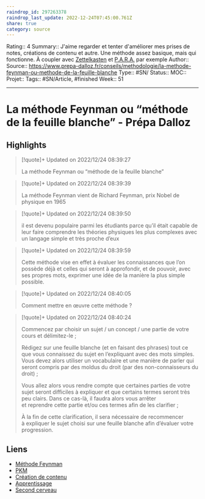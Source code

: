 ```yaml
---
raindrop_id: 297263378
raindrop_last_update: 2022-12-24T07:45:00.761Z
share: true
category: source
---
```


Rating:: 4
Summary::  J'aime regarder et tenter d'améliorer mes prises de notes, créations de contenu et autre. Une méthode assez basique, mais qui fonctionne. À coupler avec [Zettelkasten](M%C3%A9thode%20Zettelkasten) et  [P.A.R.A.](P.A.R.A.) par exemple
Author::
Source:: https://www.prepa-dalloz.fr/conseils/methodologie/la-methode-feynman-ou-methode-de-la-feuille-blanche
Type:: #SN/
Status:: 
MOC::
Projet:: 
Tags:: #SN/Article, #finished
Week:: 51

***
# La méthode Feynman ou “méthode de la feuille blanche” - Prépa Dalloz



## Highlights


> [!quote]+ Updated on 2022/12/24 08:39:27
>
> La méthode Feynman ou “méthode de la feuille blanche”

> [!quote]+ Updated on 2022/12/24 08:39:39
>
> La méthode Feynman vient de Richard Feynman, prix Nobel de physique en 1965

> [!quote]+ Updated on 2022/12/24 08:39:50
>
> il est devenu populaire parmi les étudiants parce qu’il était capable de leur faire comprendre les théories physiques les plus complexes avec un langage simple et très proche d’eux

> [!quote]+ Updated on 2022/12/24 08:39:59
>
> Cette méthode vise en effet à évaluer les connaissances que l’on possède déjà et celles qui seront à approfondir, et de pouvoir, avec ses propres mots, exprimer une idée de la manière la plus simple possible.

> [!quote]+ Updated on 2022/12/24 08:40:05
>
> Comment mettre en œuvre cette méthode ?

> [!quote]+ Updated on 2022/12/24 08:40:24
>
> Commencez par choisir un sujet / un concept / une partie de votre cours et délimitez-le ;
> 
>Rédigez sur une feuille blanche (et en faisant des phrases) tout ce que vous connaissez du sujet en l’expliquant avec des mots simples. Vous devez alors utiliser un vocabulaire et une manière de parler qui seront compris par des moldus du droit (par des non-connaisseurs du droit) ;
>
>Vous allez alors vous rendre compte que certaines parties de votre sujet seront difficiles à expliquer et que certains termes seront très peu clairs. Dans ce cas-là, il faudra alors vous arrêter et reprendre cette partie et/ou ces termes afin de les clarifier ;
>
>À la fin de cette clarification, il sera nécessaire de recommencer à expliquer le sujet choisi sur une feuille blanche afin d’évaluer votre progression.

## Liens 

- [Méthode Feynman](M%C3%A9thode%20Feynman)
- [PKM](PKM)
- [Création de contenu](Cr%C3%A9ation%20de%20contenu.md)
- [Apprentissage](Apprentissage.md)
- [Second cerveau](Second%20cerveau)